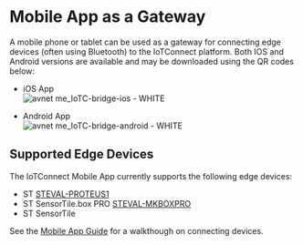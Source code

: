 # Mobile App as a Gateway  
A mobile phone or tablet can be used as a gateway for connecting edge devices (often using Bluetooth) to the IoTConnect platform.
Both IOS and Android versions are available and may be downloaded using the QR codes below:  
* iOS App  
![avnet me_IoTC-bridge-ios - WHITE](https://github.com/avnet-iotconnect/iotc-gateway-mobile-app/assets/40640041/0140553a-941f-4699-ba8e-f031421b95af)  

* Android App  
![avnet me_IoTC-bridge-android - WHITE](https://github.com/avnet-iotconnect/iotc-gateway-mobile-app/assets/40640041/2a8fe53e-a4a0-4230-89a6-c18e78f08e36)

## Supported Edge Devices  
The IoTConnect Mobile App currently supports the following edge devices:  
* ST [STEVAL-PROTEUS1](https://www.st.com/en/evaluation-tools/steval-proteus1.html)
* ST SensorTile.box PRO [STEVAL-MKBOXPRO](https://www.st.com/en/evaluation-tools/steval-mkboxpro.html)
* ST SensorTile

See the [Mobile App Guide](mobile_app_guide.md) for a walkthough on connecting devices.
